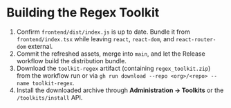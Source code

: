 # Building the Regex Toolkit

1. Confirm `frontend/dist/index.js` is up to date. Bundle it from `frontend/index.tsx` while leaving `react`, `react-dom`, and `react-router-dom` external.
2. Commit the refreshed assets, merge into `main`, and let the Release workflow build the distribution bundle.
3. Download the `toolkit-regex` artifact (containing `regex_toolkit.zip`) from the workflow run or via `gh run download --repo <org>/<repo> --name toolkit-regex`.
4. Install the downloaded archive through **Administration → Toolkits** or the `/toolkits/install` API.
